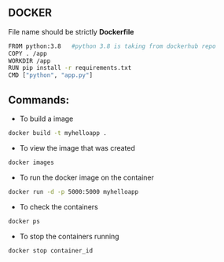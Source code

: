 ## DOCKER

File name should be strictly <b>Dockerfile</b>

```bash
FROM python:3.8   #python 3.8 is taking from dockerhub repo
COPY . /app
WORKDIR /app
RUN pip install -r requirements.txt
CMD ["python", "app.py"]
```

## Commands:

- To build a image
```bash
docker build -t myhelloapp .
```
- To view the image that was created
```bash
docker images
```

- To run the docker image on the container
```bash
docker run -d -p 5000:5000 myhelloapp
```
- To check the containers
```bash
docker ps
```

- To stop the containers running
```bash
docker stop container_id
```